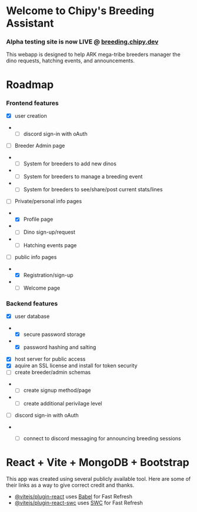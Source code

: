 # Welcome to Chipy's Breeding Assistant
### Alpha testing site is now LIVE @ [breeding.chipy.dev](https://breeding.chipy.dev)

This webapp is designed to help ARK mega-tribe breeders manager the dino requests, hatching events, and announcements.




# Roadmap

### Frontend features
- [X] user creation
- - [ ] discord sign-in with oAuth
- [ ] Breeder Admin page
- - [ ] System for breeders to add new dinos
- - [ ] System for breeders to manage a breeding event
- - [ ] System for breeders to see/share/post current stats/lines
- [ ] Private/personal info pages
- - [X] Profile page
- - [ ] Dino sign-up/request
- - [ ] Hatching events page
- [ ] public info pages
- - [X] Registration/sign-up
- - [ ] Welcome page

### Backend features
- [X] user database
- - [X] secure password storage
- - [X] password hashing and salting
- [X] host server for public access
- [X] aquire an SSL license and install for token security 
- [ ] create breeder/admin schemas
- - [ ] create signup method/page
- - [ ] create additional perivilage level
- [ ] discord sign-in with oAuth
- - [ ] connect to discord messaging for announcing breeding sessions




# React + Vite + MongoDB + Bootstrap

This app was created using several publicly available tool. Here are some of their links as a way to give correct credit and thanks.

- [@vitejs/plugin-react](https://github.com/vitejs/vite-plugin-react/blob/main/packages/plugin-react/README.md) uses [Babel](https://babeljs.io/) for Fast Refresh
- [@vitejs/plugin-react-swc](https://github.com/vitejs/vite-plugin-react-swc) uses [SWC](https://swc.rs/) for Fast Refresh
